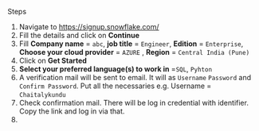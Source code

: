 Steps

1. Navigate to <https://signup.snowflake.com/>
2. Fill the details and click on **Continue**
3. Fill **Company name** = `abc`, **job title** = `Engineer`, **Edition** = `Enterprise`, **Choose your cloud provider** = `AZURE` , **Region** = `Central India (Pune)`
4. Click on **Get Started**
5. **Select your preferred language(s) to work in** =`SQL`, `Pyhton`
6. A verification mail will be sent to email. It will as `Username` `Password` and `Confirm Password`. Put all the necessaries e.g. Username = `Chaitalykundu`
7. Check confirmation mail. There will be log in credential with identifier. Copy the link and log in via that.
8.
